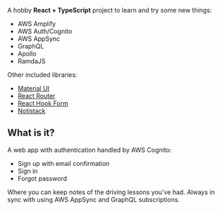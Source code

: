 A hobby **React + TypeScript** project to learn and try some new things:

- AWS Amplify
- AWS Auth/Cognito
- AWS AppSync
- GraphQL
- Apollo
- RamdaJS

Other included libraries:

- [Material UI](https://material-ui.com/)
- [React Router](https://reacttraining.com/react-router/web/guides/quick-start)
- [React Hook Form](https://react-hook-form.com/)
- [Notistack](https://iamhosseindhv.com/notistack)

## What is it?
A web app with authentication handled by AWS Cognito:

- Sign up with email confirmation
- Sign in
- Forgot password

Where you can keep notes of the driving lessons you've had. Always in sync with using AWS AppSync and GraphQL subscriptions.
